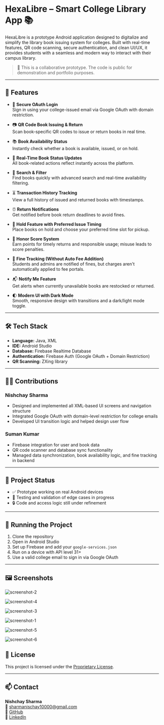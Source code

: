 # HexaLibre – Smart College Library App 📚

HexaLibre is a prototype Android application designed to digitalize and simplify the library book issuing system for colleges. Built with real-time features, QR code scanning, secure authentication, and clean UI/UX, it provides students with a seamless and modern way to interact with their campus library.

> 🔐 This is a collaborative prototype. The code is public for demonstration and portfolio purposes.

---

## 📱 Features
- 🔐 **Secure OAuth Login**  
  Sign in using your college-issued email via Google OAuth with domain restriction.

- 📷 **QR Code Book Issuing & Return**  
  Scan book-specific QR codes to issue or return books in real time.

- 📚 **Book Availability Status**  
  Instantly check whether a book is available, issued, or on hold.

- 🔄 **Real-Time Book Status Updates**  
  All book-related actions reflect instantly across the platform.

- 🔎 **Search & Filter**  
  Find books quickly with advanced search and real-time availability filtering.

- ⏳ **Transaction History Tracking**  
  View a full history of issued and returned books with timestamps.

- ⏰ **Return Notifications**  
  Get notified before book return deadlines to avoid fines.

- 🔁 **Hold Feature with Preferred Issue Timing**  
  Place books on hold and choose your preferred time slot for pickup.

- 💯 **Honor Score System**  
  Earn points for timely returns and responsible usage; misuse leads to score penalties.

- 💸 **Fine Tracking (Without Auto Fee Addition)**  
  Students and admins are notified of fines, but charges aren't automatically applied to fee portals.

- 📬 **Notify Me Feature**  
  Get alerts when currently unavailable books are restocked or returned.

- 🌓 **Modern UI with Dark Mode**  
  Smooth, responsive design with transitions and a dark/light mode toggle.

---

## 🛠 Tech Stack

- **Language:** Java, XML  
- **IDE:** Android Studio  
- **Database:** Firebase Realtime Database  
- **Authentication:** Firebase Auth (Google OAuth + Domain Restriction)  
- **QR Scanning:** ZXing library

---

## 👨‍💻 Contributions

### Nishchay Sharma
- Designed and implemented all XML-based UI screens and navigation structure
- Integrated Google OAuth with domain-level restriction for college emails
- Developed UI transition logic and helped design user flow

### Suman Kumar
- Firebase integration for user and book data
- QR code scanner and database sync functionality
- Managed data synchronization, book availability logic, and fine tracking in backend

---

## 🚧 Project Status

- ✅ Prototype working on real Android devices
- 🧪 Testing and validation of edge cases in progress
- 🔒 Code and access logic still under refinement

---

## 📂 Running the Project

1. Clone the repository  
2. Open in Android Studio  
3. Set up Firebase and add your `google-services.json`  
4. Run on a device with API level 31+  
5. Use a valid college email to sign in via Google OAuth

---

## 🖼️ Screenshots

 ![screenshot-2](screenshot-2)


 ![screenshot-4](screenshot-4)

 ![screenshot-3](screenshot-3)

![screenshot-1](screenshot-1)

![screenshot-5](screenshot-5)

![screenshot-6](screenshot-6)


## 📝 License

This project is licensed under the [Proprietary License](License).

---

## 📫 Contact

**Nishchay Sharma**  
📧 sharmanischay10000@gmail.com  
🔗 [GitHub](https://github.com/SharmaNishchay)  
🔗 [LinkedIn](https://linkedin.com/in/nishchay-sharma-ns)
